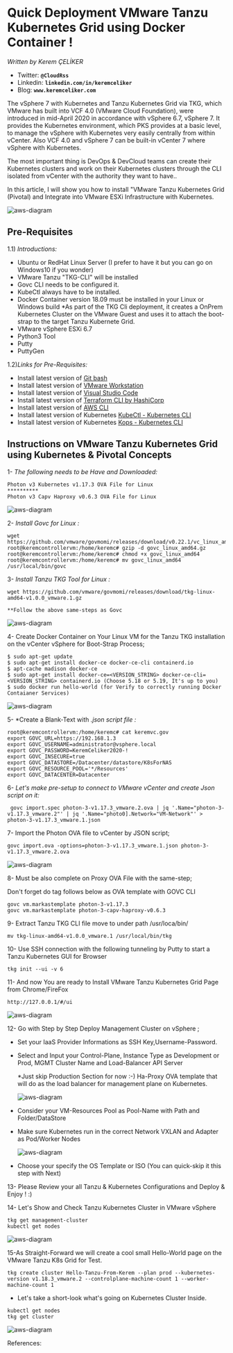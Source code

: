 # Quick Deployment VMware Tanzu Kubernetes Grid using Docker Container !
*Written by Kerem ÇELİKER*
- Twitter: **`@CloudRss`**
- Linkedin: **`linkedin.com/in/keremceliker`**
- Blog: **`www.keremceliker.com`**

The vSphere 7 with Kubernetes and Tanzu Kubernetes Grid via TKG, which VMware has built into VCF 4.0 (VMware Cloud Foundation), were introduced in mid-April 2020 in accordance with vSphere 6.7, vSphere 7. It provides the Kubernetes environment, which PKS provides at a basic level, to manage the vSphere with Kubernetes very easily centrally from within vCenter. Also VCF 4.0 and vSphere 7 can be built-in vCenter 7 where vSphere with Kubernetes. 

The most important thing is DevOps & DevCloud teams can create their Kubernetes clusters and work on their Kubernetes clusters through the CLI isolated from vCenter with the authority they want to have..

In this article, I will show you how to install "VMware Tanzu Kubernetes Grid (Pivotal) and Integrate into VMware ESXi Infrastructure with Kubernetes.


  ![aws-diagram](images/3.JPG)
  
  

## Pre-Requisites

1.1) *Introductions:*

- Ubuntu or RedHat Linux Server (I prefer to have it but you can go on Windows10 if you wonder)
- VMware Tanzu "TKG-CLI" will be installed
- Govc CLI needs to be configured it.
- KubeCtl always have to be installed.
- Docker Container version 18.09 must be installed in your Linux or Windows build
	*As part of the TKG Cli deployment, it creates a OnPrem Kubernetes Cluster on the VMware Guest and uses it to attach the boot-strap to the target Tanzu Kubernete Grid.
- VMware vSphere ESXi 6.7
- Python3 Tool
- Putty
- PuttyGen


1.2)*Links for Pre-Requisites:*

  -	Install latest version of  [Git bash](https://git-scm.com/downloads)
  -	Install latest version of [VMware Workstation](https://www.vmware.com/products/workstation-pro/workstation-pro-evaluation.html)
  -	Install latest version of  [Visual Studio Code](https://code.visualstudio.com/download)
  - Install latest version of [Terraform CLI by HashiCorp](https://www.terraform.io/downloads.html)
  - Install latest version of [AWS CLI](https://docs.aws.amazon.com/cli/latest/userguide/cli-chap-configure.html)
  - Install latest version of Kubernetes [KubeCtl - Kubernetes CLI](https://docs.aws.amazon.com/eks/latest/userguide/install-kubectl.html)
  - Install latest version of Kubernetes [Kops - Kubernetes CLI](https://github.com/kubernetes/kops/releases)



## Instructions on VMware Tanzu Kubernetes Grid using Kubernetes & Pivotal Concepts

1- *The following needs to be Have and Downloaded:*
```
Photon v3 Kubernetes v1.17.3 OVA File for Linux
**********
Photon v3 Capv Haproxy v0.6.3 OVA File for Linux
```

  ![aws-diagram](images/3.JPG)
  
  

2- *Install Govc for Linux :*
```
wget https://github.com/vmware/govmomi/releases/download/v0.22.1/vc_linux_amd64.gz
root@keremcontrollervm:/home/keremc# gzip -d govc_linux_amd64.gz
root@keremcontrollervm:/home/keremc# chmod +x govc_linux_amd64
root@keremcontrollervm:/home/keremc# mv govc_linux_amd64 /usr/local/bin/govc
```

3- *Install Tanzu TKG Tool for Linux :*
```
wget https://github.com/vmware/govmomi/releases/download/tkg-linux-amd64-v1.0.0_vmware.1.gz

**Follow the above same-steps as Govc
```

  ![aws-diagram](images/3.JPG)
  

4- Create Docker Container on Your Linux VM for the Tanzu TKG installation on the vCenter vSphere for Boot-Strap Process;
```
$ sudo apt-get update
$ sudo apt-get install docker-ce docker-ce-cli containerd.io
$ apt-cache madison docker-ce
$ sudo apt-get install docker-ce=<VERSION_STRING> docker-ce-cli=<VERSION_STRING> containerd.io (Choose 5.18 or 5.19, It's up to you)
$ sudo docker run hello-world (for Verify to correctly running Docker Contaianer Services)
```

  ![aws-diagram](images/3.JPG)



5- *Create a Blank-Text with *.json script file :*
```
root@keremcontrollervm:/home/keremc# cat keremvc.gov
export GOVC_URL=https://192.168.1.3
export GOVC_USERNAME=administrator@vsphere.local
export GOVC_PASSWORD=KeremCeliker2020-!
export GOVC_INSECURE=true
export GOVC_DATASTORE=/Datacenter/datastore/K8sForNAS
export GOVC_RESOURCE_POOL='*/Resources'
export GOVC_DATACENTER=Datacenter
```

6- *Let's make pre-setup to connect to VMware vCenter and create Json script on it:*
```
 govc import.spec photon-3-v1.17.3_vmware.2.ova | jq '.Name="photon-3-v1.17.3_vmware.2"' | jq '.Name="photo0].Network="VM-Network"' > photon-3-v1.17.3_vmware.1.json
```


7- Import the Photon OVA file to vCenter by JSON script;
```
govc import.ova -options=photon-3-v1.17.3_vmware.1.json photon-3-v1.17.3_vmware.2.ova
```

  ![aws-diagram](images/3.JPG)

8- Must be also complete on Proxy OVA File with the same-step;


Don't forget do tag follows below as OVA template with GOVC CLI
```
govc vm.markastemplate photon-3-v1.17.3
govc vm.markastemplate photon-3-capv-haproxy-v0.6.3
```

9- Extract Tanzu TKG CLI file move to under path /usr/loca/bin/ 
```
mv tkg-linux-amd64-v1.0.0_vmware.1 /usr/local/bin/tkg
```

10- Use SSH connection with the following tunneling by Putty to start a Tanzu Kubernetes GUI for Browser
```
tkg init --ui -v 6
```

11- And now You are ready to Install VMware Tanzu Kubernetes Grid Page from Chrome/FireFox
```
http://127.0.0.1/#/ui
```


  ![aws-diagram](images/3.JPG)


12- Go with Step by Step Deploy Management Cluster on vSphere  ;

- Set your IaaS Provider Informations as SSH Key,Username-Password.

- Select and Input your Control-Plane, Instance Type as Development or Prod, MGMT Cluster Name and Load-Balancer API Server
   
   *Just skip Production Section for now :-) Ha-Proxy OVA template that will do as the load balancer for management plane on Kubernetes.
   
     ![aws-diagram](images/3.JPG)
	

- Consider your VM-Resources Pool as Pool-Name with Path and Folder/DataStore

- Make sure Kubernetes run in the correct Network VXLAN and Adapter as Pod/Worker Nodes

  ![aws-diagram](images/3.JPG)
  

- Choose your specify the OS Template or ISO (You can quick-skip it this step with Next)

13- Please Review your all Tanzu & Kubernetes Configurations and Deploy & Enjoy ! :)


14- Let's Show and Check Tanzu Kubernetes Cluster in VMware vSphere
```
tkg get management-cluster
kubectl get nodes
```
  ![aws-diagram](images/3.JPG)
  
  
15-As Straight-Forward we will create a cool small Hello-World page on the VMware Tanzu K8s Grid for Test.
```
tkg create cluster Hello-Tanzu-From-Kerem --plan prod --kubernetes-version v1.18.3_vmware.2 --controlplane-machine-count 1 --worker-machine-count 1
```

- Let's take a short-look what's going on Kubernetes Cluster Inside.
```
kubectl get nodes
tkg get cluster
```

  ![aws-diagram](images/3.JPG)
  
  


References: 

